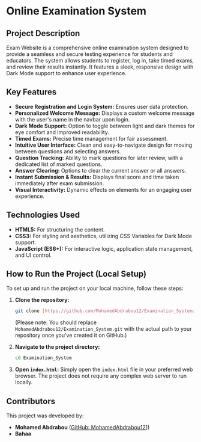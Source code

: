 # Online Examination System

## Project Description
Exam Website is a comprehensive online examination system designed to provide a seamless and secure testing experience for students and educators. The system allows students to register, log in, take timed exams, and review their results instantly. It features a sleek, responsive design with Dark Mode support to enhance user experience.

## Key Features
* **Secure Registration and Login System:** Ensures user data protection.
* **Personalized Welcome Message:** Displays a custom welcome message with the user's name in the navbar upon login.
* **Dark Mode Support:** Option to toggle between light and dark themes for eye comfort and improved readability.
* **Timed Exams:** Precise time management for fair assessment.
* **Intuitive User Interface:** Clean and easy-to-navigate design for moving between questions and selecting answers.
* **Question Tracking:** Ability to mark questions for later review, with a dedicated list of marked questions.
* **Answer Clearing:** Options to clear the current answer or all answers.
* **Instant Submission & Results:** Displays final score and time taken immediately after exam submission.
* **Visual Interactivity:** Dynamic effects on elements for an engaging user experience.

## Technologies Used
* **HTML5:** For structuring the content.
* **CSS3:** For styling and aesthetics, utilizing CSS Variables for Dark Mode support.
* **JavaScript (ES6+):** For interactive logic, application state management, and UI control.

## How to Run the Project (Local Setup)
To set up and run the project on your local machine, follow these steps:

1.  **Clone the repository:**
    ```bash
    git clone [https://github.com/MohamedAbdrabou12/Examination_System.git](https://github.com/MohamedAbdrabou12/Examination_System.git)
    ```
    (Please note: You should replace `MohamedAbdrabou12/Examination_System.git` with the actual path to your repository once you've created it on GitHub.)

2.  **Navigate to the project directory:**
    ```bash
    cd Examination_System
    ```

3.  **Open `index.html`:**
    Simply open the `index.html` file in your preferred web browser. The project does not require any complex web server to run locally.

## Contributors
This project was developed by:

* **Mohamed Abdrabou** ([GitHub: MohamedAbdrabou12]([https://github.com/MohamedAbdrabou12)])
* **Bahaa**
